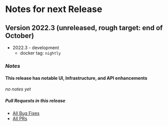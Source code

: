 # Notes for next Release

## Version 2022.3 (unreleased, rough target: end of October)
- 2022.3 - development
  - docker tag: `nightly`

### _Notes_
#### This release has notable UI, Infrastructure, and  API enhancements

_no notes yet_

##### _Pull Requests in this release_
- [All Bug Fixes](https://github.com/caltech-ipac/firefly/pulls?q=is%3apr+milestone%3a2022.3+label%3abug)
- [All PRs](https://github.com/caltech-ipac/firefly/pulls?q=is%3apr++milestone%3a2022.3+)
